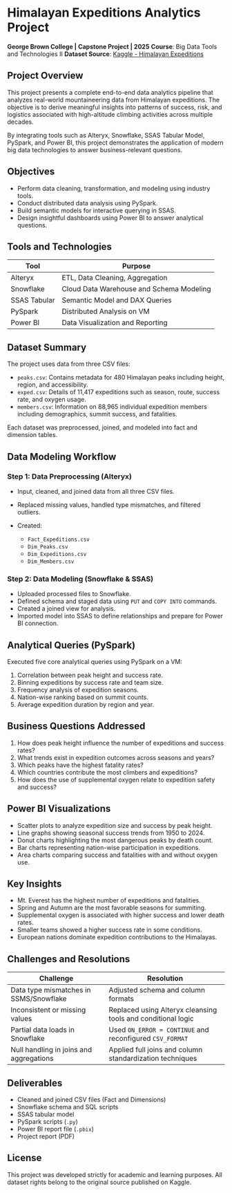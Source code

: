 # Himalayan Expeditions Analytics Project

**George Brown College | Capstone Project | 2025**
**Course**: Big Data Tools and Technologies II
**Dataset Source**: [Kaggle - Himalayan Expeditions](https://www.kaggle.com/datasets/siddharth0935/himalayan-expeditions)

## Project Overview

This project presents a complete end-to-end data analytics pipeline that analyzes real-world mountaineering data from Himalayan expeditions. The objective is to derive meaningful insights into patterns of success, risk, and logistics associated with high-altitude climbing activities across multiple decades.

By integrating tools such as Alteryx, Snowflake, SSAS Tabular Model, PySpark, and Power BI, this project demonstrates the application of modern big data technologies to answer business-relevant questions.

## Objectives

* Perform data cleaning, transformation, and modeling using industry tools.
* Conduct distributed data analysis using PySpark.
* Build semantic models for interactive querying in SSAS.
* Design insightful dashboards using Power BI to answer analytical questions.

## Tools and Technologies

| Tool         | Purpose                                  |
| ------------ | ---------------------------------------- |
| Alteryx      | ETL, Data Cleaning, Aggregation          |
| Snowflake    | Cloud Data Warehouse and Schema Modeling |
| SSAS Tabular | Semantic Model and DAX Queries           |
| PySpark      | Distributed Analysis on VM               |
| Power BI     | Data Visualization and Reporting         |

## Dataset Summary

The project uses data from three CSV files:

* `peaks.csv`: Contains metadata for 480 Himalayan peaks including height, region, and accessibility.
* `exped.csv`: Details of 11,417 expeditions such as season, route, success rate, and oxygen usage.
* `members.csv`: Information on 88,965 individual expedition members including demographics, summit success, and fatalities.

Each dataset was preprocessed, joined, and modeled into fact and dimension tables.

## Data Modeling Workflow

### Step 1: Data Preprocessing (Alteryx)

* Input, cleaned, and joined data from all three CSV files.
* Replaced missing values, handled type mismatches, and filtered outliers.
* Created:

  * `Fact_Expeditions.csv`
  * `Dim_Peaks.csv`
  * `Dim_Expeditions.csv`
  * `Dim_Members.csv`

### Step 2: Data Modeling (Snowflake & SSAS)

* Uploaded processed files to Snowflake.
* Defined schema and staged data using `PUT` and `COPY INTO` commands.
* Created a joined view for analysis.
* Imported model into SSAS to define relationships and prepare for Power BI connection.

## Analytical Queries (PySpark)

Executed five core analytical queries using PySpark on a VM:

1. Correlation between peak height and success rate.
2. Binning expeditions by success rate and team size.
3. Frequency analysis of expedition seasons.
4. Nation-wise ranking based on summit counts.
5. Average expedition duration by region and year.

## Business Questions Addressed

1. How does peak height influence the number of expeditions and success rates?
2. What trends exist in expedition outcomes across seasons and years?
3. Which peaks have the highest fatality rates?
4. Which countries contribute the most climbers and expeditions?
5. How does the use of supplemental oxygen relate to expedition safety and success?

## Power BI Visualizations

* Scatter plots to analyze expedition size and success by peak height.
* Line graphs showing seasonal success trends from 1950 to 2024.
* Donut charts highlighting the most dangerous peaks by death count.
* Bar charts representing nation-wise participation in expeditions.
* Area charts comparing success and fatalities with and without oxygen use.

## Key Insights

* Mt. Everest has the highest number of expeditions and fatalities.
* Spring and Autumn are the most favorable seasons for summiting.
* Supplemental oxygen is associated with higher success and lower death rates.
* Smaller teams showed a higher success rate in some conditions.
* European nations dominate expedition contributions to the Himalayas.

## Challenges and Resolutions

| Challenge                               | Resolution                                                   |
| --------------------------------------- | ------------------------------------------------------------ |
| Data type mismatches in SSMS/Snowflake  | Adjusted schema and column formats                           |
| Inconsistent or missing values          | Replaced using Alteryx cleansing tools and conditional logic |
| Partial data loads in Snowflake         | Used `ON_ERROR = CONTINUE` and reconfigured `CSV_FORMAT`     |
| Null handling in joins and aggregations | Applied full joins and column standardization techniques     |

## Deliverables

* Cleaned and joined CSV files (Fact and Dimensions)
* Snowflake schema and SQL scripts
* SSAS tabular model
* PySpark scripts (`.py`)
* Power BI report file (`.pbix`)
* Project report (PDF)

## License

This project was developed strictly for academic and learning purposes.
All dataset rights belong to the original source published on Kaggle.


